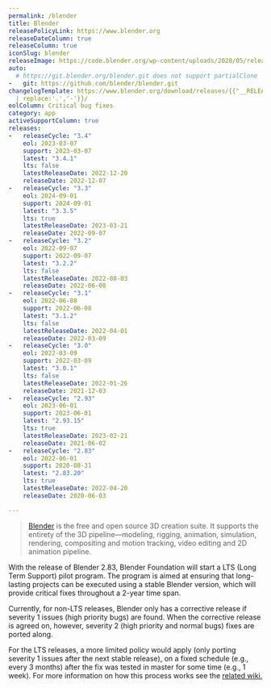 ```yaml
---
permalink: /blender
title: Blender
releasePolicyLink: https://www.blender.org
releaseDateColumn: true
releaseColumn: true
iconSlug: blender
releaseImage: https://code.blender.org/wp-content/uploads/2020/05/release_cadence_4th_wall-1-1024x224.png
auto:
  # https://git.blender.org/blender.git does not support partialClone
-   git: https://github.com/blender/blender.git
changelogTemplate: https://www.blender.org/download/releases/{{"__RELEASE_CYCLE__"
  | replace:'.','-'}}/
eolColumn: Critical bug fixes
category: app
activeSupportColumn: true
releases:
-   releaseCycle: "3.4"
    eol: 2023-03-07
    support: 2023-03-07
    latest: "3.4.1"
    lts: false
    latestReleaseDate: 2022-12-20
    releaseDate: 2022-12-07
-   releaseCycle: "3.3"
    eol: 2024-09-01
    support: 2024-09-01
    latest: "3.3.5"
    lts: true
    latestReleaseDate: 2023-03-21
    releaseDate: 2022-09-07
-   releaseCycle: "3.2"
    eol: 2022-09-07
    support: 2022-09-07
    latest: "3.2.2"
    lts: false
    latestReleaseDate: 2022-08-03
    releaseDate: 2022-06-08
-   releaseCycle: "3.1"
    eol: 2022-06-08
    support: 2022-06-08
    latest: "3.1.2"
    lts: false
    latestReleaseDate: 2022-04-01
    releaseDate: 2022-03-09
-   releaseCycle: "3.0"
    eol: 2022-03-09
    support: 2022-03-09
    latest: "3.0.1"
    lts: false
    latestReleaseDate: 2022-01-26
    releaseDate: 2021-12-03
-   releaseCycle: "2.93"
    eol: 2023-06-01
    support: 2023-06-01
    latest: "2.93.15"
    lts: true
    latestReleaseDate: 2023-02-21
    releaseDate: 2021-06-02
-   releaseCycle: "2.83"
    eol: 2022-06-01
    support: 2020-08-31
    latest: "2.83.20"
    lts: true
    latestReleaseDate: 2022-04-20
    releaseDate: 2020-06-03

---
```


> [Blender](https://www.blender.org/) is the free and open source 3D creation suite. It supports the entirety of the 3D pipeline—modeling, rigging, animation, simulation, rendering, compositing and motion tracking, video editing and 2D animation pipeline.

With the release of Blender 2.83, Blender Foundation will start a LTS (Long Term Support) pilot program. The program is aimed at ensuring that long-lasting projects can be executed using a stable Blender version, which will provide critical fixes throughout a 2-year time span.

Currently, for non-LTS releases, Blender only has a corrective release if severity 1 issues (high priority bugs) are found. When the corrective release is agreed on, however, severity 2 (high priority and normal bugs) fixes are ported along.

For the LTS releases, a more limited policy would apply (only porting severity 1 issues after the next stable release), on a fixed schedule (e.g., every 3 months) after the fix was tested in master for some time (e.g., 1 week). For more information on how this process works see the [related wiki.](https://wiki.blender.org/wiki/Process/LTS)
